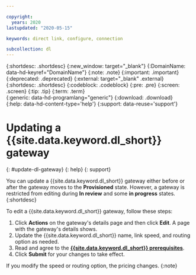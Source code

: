 ```yaml
---

copyright:
  years: 2020
lastupdated: "2020-05-15"

keywords: direct link, configure, connection

subcollection: dl
---
```


{:shortdesc: .shortdesc}
{:new_window: target="_blank"}
{:DomainName: data-hd-keyref="DomainName"}
{:note: .note}
{:important: .important}
{:deprecated: .deprecated}
{:external: target="_blank" .external}
{:shortdesc: .shortdesc}
{:codeblock: .codeblock}
{:pre: .pre}
{:screen: .screen}
{:tip: .tip}
{:term: .term}  
{:generic: data-hd-programlang="generic"}
{:download: .download}  
{:help: data-hd-content-type='help'}
{:support: data-reuse='support'}

# Updating a {{site.data.keyword.dl_short}} gateway
{: #update-dl-gateway}
{: help}
{: support}

You can update a {{site.data.keyword.dl_short}} gateway either before or after the gateway moves to the **Provisioned** state. However, a gateway is restricted from editing during **In review** and some **in progress** states.
{:shortdesc}

To edit a {{site.data.keyword.dl_short}} gateway, follow these steps:

1. Click **Actions** on the gateway's details page and then click **Edit**. A page with the gateway's details shows.
2. Update the {{site.data.keyword.dl_short}} name, link speed, and routing option as needed.
3. Read and agree to the [**{{site.data.keyword.dl_short}} prerequisites**](/docs/dl?topic=dl-ibm-cloud-dl-prerequisites).
4. Click **Submit** for your changes to take effect.

If you modify the speed or routing option, the pricing changes.
{:note}
